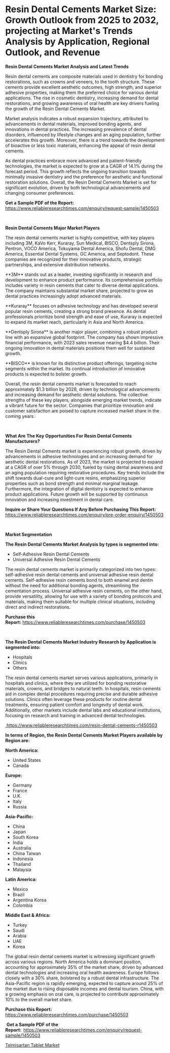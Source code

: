 <p><h1>Resin Dental Cements Market Size: Growth Outlook from 2025 to 2032, projecting at Market's Trends Analysis by Application, Regional Outlook, and Revenue</h1></p><p><strong>Resin Dental Cements Market Analysis and Latest Trends</strong></p>
<p><p>Resin dental cements are composite materials used in dentistry for bonding restorations, such as crowns and veneers, to the tooth structure. These cements provide excellent aesthetic outcomes, high strength, and superior adhesive properties, making them the preferred choice for various dental applications. The rise in cosmetic dentistry, increasing demand for dental restorations, and growing awareness of oral health are key drivers fueling the growth of the Resin Dental Cements Market.</p><p>Market analysis indicates a robust expansion trajectory, attributed to advancements in dental materials, improved bonding agents, and innovations in dental practices. The increasing prevalence of dental disorders, influenced by lifestyle changes and an aging population, further accelerates this growth. Moreover, there is a trend towards the development of bioactive or less toxic materials, enhancing the appeal of resin dental cements.</p><p>As dental practices embrace more advanced and patient-friendly technologies, the market is expected to grow at a CAGR of 14.1% during the forecast period. This growth reflects the ongoing transition towards minimally invasive dentistry and the preference for aesthetic and functional restoration solutions. Overall, the Resin Dental Cements Market is set for significant evolution, driven by both technological advancements and changing consumer preferences.</p></p>
<p><strong>Get a Sample PDF of the Report:&nbsp;</strong> <a href="https://www.reliableresearchtimes.com/enquiry/request-sample/1450503?utm_campaign=3034&utm_medium=2&utm_source=Github&utm_content=ia&utm_term=08032025&utm_id=resin-dental-cements">https://www.reliableresearchtimes.com/enquiry/request-sample/1450503</a></p>
<p>&nbsp;</p>
<p><strong>Resin Dental Cements Major Market Players</strong></p>
<p><p>The resin dental cements market is highly competitive, with key players including 3M, KaVo Kerr, Kuraray, Sun Medical, BISCO, Dentsply Sirona, Pentron, VOCO America, Tokuyama Dental America, Shofu Dental, DMG America, Essential Dental Systems, GC America, and Septodont. These companies are recognized for their innovative products, strategic partnerships, and extensive distribution networks.</p><p>**3M** stands out as a leader, investing significantly in research and development to enhance product performance. Its comprehensive portfolio includes variety in resin cements that cater to diverse dental applications. The company maintains substantial market share, projected to grow as dental practices increasingly adopt advanced materials.</p><p>**Kuraray** focuses on adhesive technology and has developed several popular resin cements, creating a strong brand presence. As dental professionals prioritize bond strength and ease of use, Kuraray is expected to expand its market reach, particularly in Asia and North America.</p><p>**Dentsply Sirona** is another major player, combining a robust product line with an expansive global footprint. The company has shown impressive financial performance, with 2023 sales revenue nearing $4.4 billion. Their ongoing innovation in dental materials positions them well for sustained growth.</p><p>**BISCO** is known for its distinctive product offerings, targeting niche segments within the market. Its continual introduction of innovative products is expected to bolster growth.</p><p>Overall, the resin dental cements market is forecasted to reach approximately $1.3 billion by 2028, driven by technological advancements and increasing demand for aesthetic dental solutions. The collective strengths of these key players, alongside emerging market trends, indicate a vibrant future for the sector. Companies that prioritize innovation and customer satisfaction are poised to capture increased market share in the coming years.</p></p>
<p>&nbsp;</p>
<p><strong>What Are The Key Opportunities For Resin Dental Cements Manufacturers?</strong></p>
<p><p>The Resin Dental Cements market is experiencing robust growth, driven by advancements in adhesive technologies and an increasing demand for aesthetic dental restorations. As of 2023, the market is projected to expand at a CAGR of over 5% through 2030, fueled by rising dental awareness and an aging population requiring restorative procedures. Key trends include the shift towards dual-cure and light-cure resins, emphasizing superior properties such as bond strength and minimal marginal leakage. Furthermore, the integration of digital dentistry is expected to enhance product applications. Future growth will be supported by continuous innovation and increasing investment in dental care.</p></p>
<p><strong>Inquire or Share Your Questions If Any Before Purchasing This Report:</strong> <a href="https://www.reliableresearchtimes.com/enquiry/pre-order-enquiry/1450503?utm_campaign=3034&utm_medium=2&utm_source=Github&utm_content=ia&utm_term=08032025&utm_id=resin-dental-cements">https://www.reliableresearchtimes.com/enquiry/pre-order-enquiry/1450503</a></p>
<p>&nbsp;</p>
<p><strong>Market Segmentation</strong></p>
<p><strong>The Resin Dental Cements Market Analysis by types is segmented into:</strong></p>
<p><ul><li>Self-Adhesive Resin Dental Cements</li><li>Universal Adhesive Resin Dental Cements</li></ul></p>
<p><p>The resin dental cements market is primarily categorized into two types: self-adhesive resin dental cements and universal adhesive resin dental cements. Self-adhesive resin cements bond to both enamel and dentin without the need for additional bonding agents, streamlining the cementation process. Universal adhesive resin cements, on the other hand, provide versatility, allowing for use with a variety of bonding protocols and materials, making them suitable for multiple clinical situations, including direct and indirect restorations.</p></p>
<p><strong>Purchase this Report:&nbsp;</strong><a href="https://www.reliableresearchtimes.com/purchase/1450503?utm_campaign=3034&utm_medium=2&utm_source=Github&utm_content=ia&utm_term=08032025&utm_id=resin-dental-cements">https://www.reliableresearchtimes.com/purchase/1450503</a></p>
<p>&nbsp;</p>
<p><strong>The Resin Dental Cements Market Industry Research by Application is segmented into:</strong></p>
<p><ul><li>Hospitals</li><li>Clinics</li><li>Others</li></ul></p>
<p><p>The resin dental cements market serves various applications, primarily in hospitals and clinics, where they are utilized for bonding restorative materials, crowns, and bridges to natural teeth. In hospitals, resin cements aid in complex dental procedures requiring precise and durable adhesive solutions. Clinics often leverage these products for routine dental treatments, ensuring patient comfort and longevity of dental work. Additionally, other markets include dental labs and educational institutions, focusing on research and training in advanced dental technologies.</p></p>
<p><a href="https://www.reliableresearchtimes.com/resin-dental-cements-r1450503?utm_campaign=3034&utm_medium=2&utm_source=Github&utm_content=ia&utm_term=08032025&utm_id=resin-dental-cements">&nbsp;https://www.reliableresearchtimes.com/resin-dental-cements-r1450503</a></p>
<p><strong>In terms of Region, the Resin Dental Cements Market Players available by Region are:</strong></p>
<p>
    <p> <strong> North America: </strong>
        <ul>
            <li>United States</li>
            <li>Canada</li>
        </ul>
        </p> 
    <p> <strong> Europe: </strong>
        <ul>
            <li>Germany</li>
            <li>France</li>
            <li>U.K.</li>
            <li>Italy</li>
            <li>Russia</li>
        </ul>
        </p> 
    <p> <strong> Asia-Pacific: </strong>
        <ul>
            <li>China</li>
            <li>Japan</li>
            <li>South Korea</li>
            <li>India</li>
            <li>Australia</li>
            <li>China Taiwan</li>
            <li>Indonesia</li>
            <li>Thailand</li>
            <li>Malaysia</li>
        </ul>
        </p> 
    <p> <strong> Latin America: </strong>
        <ul>
            <li>Mexico</li>
            <li>Brazil</li>
            <li>Argentina Korea</li>
            <li>Colombia</li>
        </ul>
        </p> 
    <p> <strong> Middle East & Africa: </strong>
        <ul>
            <li>Turkey</li>
            <li>Saudi</li>
            <li>Arabia</li>
            <li>UAE</li>
            <li>Korea</li>
        </ul>
    </p>
    </p>
<p><p>The global resin dental cements market is witnessing significant growth across various regions. North America holds a dominant position, accounting for approximately 35% of the market share, driven by advanced dental technologies and increasing oral health awareness. Europe follows closely with a 30% share, bolstered by a robust dental infrastructure. The Asia-Pacific region is rapidly emerging, expected to capture around 25% of the market due to rising disposable incomes and dental tourism. China, with a growing emphasis on oral care, is projected to contribute approximately 10% to the overall market share.</p></p>
<p><strong>Purchase this Report: </strong><a href="https://www.reliableresearchtimes.com/purchase/1450503?utm_campaign=3034&utm_medium=2&utm_source=Github&utm_content=ia&utm_term=08032025&utm_id=resin-dental-cements">https://www.reliableresearchtimes.com/purchase/1450503</a></p>
<p>&nbsp;<strong>Get a Sample PDF of the Report:&nbsp;&nbsp;</strong><a href="https://www.reliableresearchtimes.com/enquiry/request-sample/1450503?utm_campaign=3034&utm_medium=2&utm_source=Github&utm_content=ia&utm_term=08032025&utm_id=resin-dental-cements">https://www.reliableresearchtimes.com/enquiry/request-sample/1450503</a></p>
<p><strong></strong></p>
<p><p><a href="https://github.com/pidlisseas/Market-Research-Report-List-1/blob/main/telmisartan-tablet-market.md?utm_campaign=3034&utm_medium=2&utm_source=Github&utm_content=ia&utm_term=08032025&utm_id=resin-dental-cements">Telmisartan Tablet Market</a></p></p>